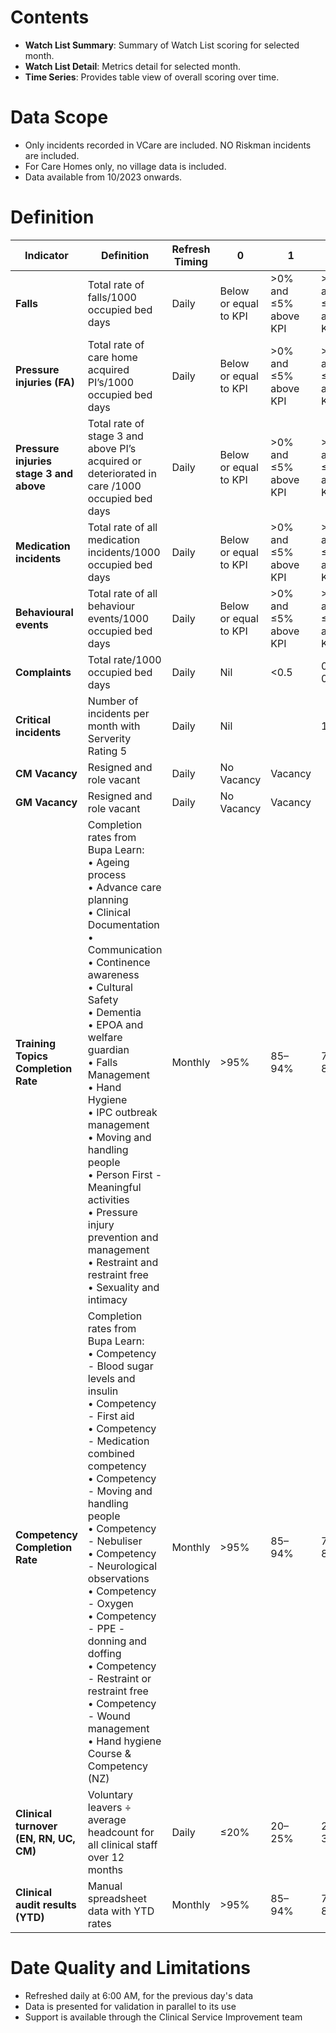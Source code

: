# Contents

- **Watch List Summary**: Summary of Watch List scoring for selected month.
- **Watch List Detail**: Metrics detail for selected month.
- **Time Series**: Provides table view of overall scoring over time.

# Data Scope

- Only incidents recorded in VCare are included. NO Riskman incidents are included.
- For Care Homes only, no village data is included.
- Data available from 10/2023 onwards.

# Definition

| **Indicator** | **Definition** | **Refresh Timing** | **0** | **1** | **2** | **3** | **4** |
|--------------|----------------|----------------------------|-------|-------|-------|-------|-------|
| **Falls** | Total rate of falls/1000 occupied bed days | Daily | Below or equal to KPI | >0% and ≤5% above KPI | >5% and ≤10% above KPI | >10% and ≤15% above target | >15% above target |
| **Pressure injuries (FA)** | Total rate of care home acquired PI’s/1000 occupied bed days | Daily | Below or equal to KPI | >0% and ≤5% above KPI | >5% and ≤10% above KPI | >10% and ≤15% above target | >15% above target |
| **Pressure injuries stage 3 and above** | Total rate of stage 3 and above PI’s acquired or deteriorated in care /1000 occupied bed days | Daily | Below or equal to KPI | >0% and ≤5% above KPI | >5% and ≤10% above KPI | >10% and ≤15% above target | >15% above target |
| **Medication incidents** | Total rate of all medication incidents/1000 occupied bed days | Daily | Below or equal to KPI | >0% and ≤5% above KPI | >5% and ≤10% above KPI | >10% and ≤15% above target | >15% above target |
| **Behavioural events** | Total rate of all behaviour events/1000 occupied bed days | Daily | Below or equal to KPI | >0% and ≤5% above KPI | >5% and ≤10% above KPI | >10% and ≤15% above target | >15% above target |
| **Complaints** | Total rate/1000 occupied bed days | Daily | Nil | <0.5 | 0.5 - 0.75 | 0.76 - 0.9 | >0.9 |
| **Critical incidents** | Number of incidents per month with Serverity Rating 5 | Daily | Nil |  | 1 |  | >1 |
| **CM Vacancy** | Resigned and role vacant | Daily | No Vacancy | Vacancy |  |  |  |
| **GM Vacancy** | Resigned and role vacant | Daily | No Vacancy | Vacancy |  |  |  |
| **Training Topics Completion Rate** | Completion rates from Bupa Learn:<br>• Ageing process<br>• Advance care planning<br>• Clinical Documentation<br>• Communication<br>• Continence awareness<br>• Cultural Safety<br>• Dementia<br>• EPOA and welfare guardian<br>• Falls Management<br>• Hand Hygiene<br>• IPC outbreak management<br>• Moving and handling people<br>• Person First - Meaningful activities<br>• Pressure injury prevention and management<br>• Restraint and restraint free<br>• Sexuality and intimacy | Monthly | >95% | 85–94% | 76–84% | 70–75% | 0–69% |
| **Competency Completion Rate** | Completion rates from Bupa Learn:<br>• Competency - Blood sugar levels and insulin<br>• Competency - First aid<br>• Competency - Medication combined competency<br>• Competency - Moving and handling people<br>• Competency - Nebuliser<br>• Competency - Neurological observations<br>• Competency - Oxygen<br>• Competency - PPE - donning and doffing<br>• Competency - Restraint or restraint free<br>• Competency - Wound management<br>• Hand hygiene Course & Competency (NZ) | Monthly | >95% | 85–94% | 76–84% | 70–75% | 0–69% |
| **Clinical turnover (EN, RN, UC, CM)** | Voluntary leavers ÷ average headcount for all clinical staff over 12 months | Daily | ≤20% | 20–25% | 25–35% | 35–40% |  |
| **Clinical audit results (YTD)** | Manual spreadsheet data with YTD rates | Monthly | >95% | 85–94% | 76–84% | 70–75% | 0–69% |

# Date Quality and Limitations

- Refreshed daily at 6:00 AM, for the previous day's data
- Data is presented for validation in parallel to its use
- Support is available through the Clinical Service Improvement team
